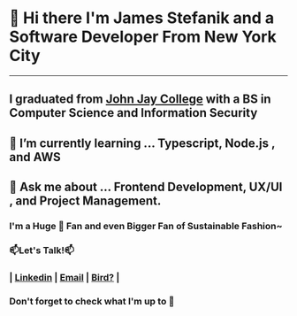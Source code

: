 # 👋 Hi there I'm James Stefanik and a Software Developer From New York City
---
## I graduated from [John Jay College](http://jjay.smartcatalogiq.com/en/2019-2020/Undergraduate-Bulletin/Majors/Computer-Science-and-Information-Security-Bachelor-of-Science) with a BS in Computer Science and Information Security

## 🌱 I’m currently learning ... Typescript, Node.js , and AWS

## 💬 Ask me about ... Frontend Development, UX/UI , and Project Management. 

### I'm a Huge 🍩 Fan and even Bigger Fan of Sustainable Fashion~

###  📫Let's Talk!📫

### | [Linkedin](https://www.linkedin.com/in/james-stefanik-532382a4/) | [Email](james.stefanik@gmail.com) | [Bird?](https://www.youtube.com/watch?v=9Gc4QTqslN4) |


### Don't forget to check what I'm up to 💖

<!--
**hiityu/hiityu** is a ✨ _special_ ✨ repository because its `README.md` (this file) appears on your GitHub profile.

Here are some ideas to get you started:

- 🔭 I’m currently working on ...
- 🌱 I’m currently learning ...
- 👯 I’m looking to collaborate on ...
- 🤔 I’m looking for help with ...
- 💬 Ask me about ...
- 📫 How to reach me: ...
- 😄 Pronouns: ...
- ⚡ Fun fact: ...
-->
